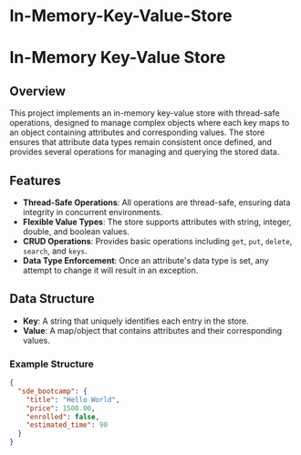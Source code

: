 # In-Memory-Key-Value-Store

# In-Memory Key-Value Store

## Overview

This project implements an in-memory key-value store with thread-safe operations, designed to manage complex objects where each key maps to an object containing attributes and corresponding values. The store ensures that attribute data types remain consistent once defined, and provides several operations for managing and querying the stored data.

## Features

- **Thread-Safe Operations**: All operations are thread-safe, ensuring data integrity in concurrent environments.
- **Flexible Value Types**: The store supports attributes with string, integer, double, and boolean values.
- **CRUD Operations**: Provides basic operations including `get`, `put`, `delete`, `search`, and `keys`.
- **Data Type Enforcement**: Once an attribute's data type is set, any attempt to change it will result in an exception.

## Data Structure

- **Key**: A string that uniquely identifies each entry in the store.
- **Value**: A map/object that contains attributes and their corresponding values.

### Example Structure

```json
{
  "sde_bootcamp": {
    "title": "Hello World",
    "price": 1500.00,
    "enrolled": false,
    "estimated_time": 90
  }
}